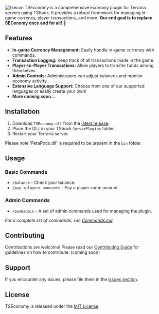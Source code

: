 ![tsecon](https://github.com/Average-Org/TSEconomy/assets/24498058/9346a991-fd92-4912-a9a2-1eadc7fc75c2)
TSEconomy is a comprehensive economy plugin for Terraria servers using TShock. It provides a robust framework for managing in-game currency, player transactions, and more. **Our end goal is to replace SEConomy once and for all! 🚀** 

## Features

- **In-game Currency Management:** Easily handle in-game currency with commands.
- **Transaction Logging:** Keep track of all transactions made in the game.
- **Player-to-Player Transactions:** Allow players to transfer funds among themselves.
- **Admin Controls:** Administrators can adjust balances and monitor economy activity.
- **Extensive Language Support:** Choose from one of our supported languages or easily create your own!
- **More coming soon...**

## Installation

1. Download `TSEconomy.dll` from the [latest release](https://github.com/Average-Org/TSEconomy/releases).
2. Place the DLL in your TShock `ServerPlugins` folder.
3. Restart your Terraria server.

Please note 'PetaPoco.dll' is required to be present in the `bin` folder.

## Usage

### Basic Commands

- `/balance` - Check your balance.
- `/pay <player> <amount>` - Pay a player some amount.

### Admin Commands

- `/bankadmin` - A set of admin commands used for managing the plugin.

_For a complete list of commands, see [Commands.md](path/to/Commands.md)._

## Contributing

Contributions are welcome! Please read our [Contributing Guide](https://github.com/Average-Org/TSEconomy/CONTRIBUTING.md) for guidelines on how to contribute. (coming soon)

## Support

If you encounter any issues, please file them in the [issues section](https://github.com/Average-Org/TSEconomy/issues).

## License

TSEconomy is released under the [MIT License](LICENSE).
